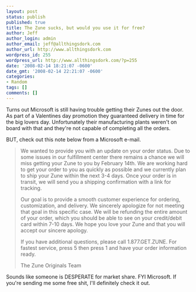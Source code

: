 ```yaml
---
layout: post
status: publish
published: true
title: The Zune sucks, but would you use it for free?
author: Jeff
author_login: admin
author_email: jeff@allthingsdork.com
author_url: http://www.allthingsdork.com
wordpress_id: 255
wordpress_url: http://www.allthingsdork.com/?p=255
date: '2008-02-14 18:21:07 -0600'
date_gmt: '2008-02-14 22:21:07 -0600'
categories:
- Random
tags: []
comments: []
---
```

<p>Turns out Microsoft is still having trouble getting their Zunes out the door. As part of a Valentines day promotion they guaranteed delivery in time for the big lovers day. Unfortunately their manufacturing plants weren't on board with that and they're not capable of completing all the orders.</p>
<p>BUT, check out this note below from a Microsoft e-mail.</p>
<blockquote><p>We wanted to provide you with an update on your order status. Due to some issues in our fulfillment center there remains a chance we will miss getting your Zune to you by February 14th. We are working hard to get your order to you as quickly as possible and we currently plan to ship your Zune within the next 3-4 days. Once your order is in transit, we will send you a shipping confirmation with a link for tracking.</p>
<p>Our goal is to provide a smooth customer experience for ordering, customization, and delivery. We sincerely apologize for not meeting that goal in this specific case. We will be refunding the entire amount of your order, which you should be able to see on your credit/debit card within 7-10 days. We hope you love your Zune and that you will accept our sincere apology.</p>
<p>If you have additional questions, please call 1.877.GET.ZUNE. For fastest service, press 5 then press 1 and have your order information ready.</p>
<p>The Zune Originals Team<br />
</blockquote></p>
<p>Sounds like someone is DESPERATE for market share. FYI Microsoft. If you're sending me some free shit, I'll definitely check it out.</p>
